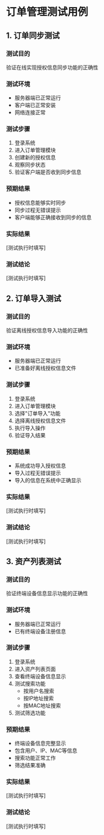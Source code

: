 # 订单管理测试用例

## 1. 订单同步测试

### 测试目的
验证在线实现授权信息同步功能的正确性

### 测试环境
- 服务器端已正常运行
- 客户端已正常安装
- 网络连接正常

### 测试步骤
1. 登录系统
2. 进入订单管理模块
3. 创建新的授权信息
4. 观察同步状态
5. 验证客户端是否收到同步信息

### 预期结果
- 授权信息能够实时同步
- 同步过程无错误提示
- 客户端能够正确接收到同步的信息

### 实际结果
[测试执行时填写]

### 测试结论
[测试执行时填写]

## 2. 订单导入测试

### 测试目的
验证离线授权信息导入功能的正确性

### 测试环境
- 服务器端已正常运行
- 已准备好离线授权信息文件

### 测试步骤
1. 登录系统
2. 进入订单管理模块
3. 选择"订单导入"功能
4. 选择离线授权信息文件
5. 执行导入操作
6. 验证导入结果

### 预期结果
- 系统成功导入授权信息
- 导入过程无错误提示
- 导入的信息在系统中正确显示

### 实际结果
[测试执行时填写]

### 测试结论
[测试执行时填写]

## 3. 资产列表测试

### 测试目的
验证终端设备信息显示功能的正确性

### 测试环境
- 服务器端已正常运行
- 已有终端设备注册信息

### 测试步骤
1. 登录系统
2. 进入资产列表页面
3. 查看终端设备信息显示
4. 测试搜索功能
   - 按用户名搜索
   - 按IP地址搜索
   - 按MAC地址搜索
5. 测试筛选功能

### 预期结果
- 终端设备信息完整显示
- 包含用户、IP、MAC等信息
- 搜索功能正常工作
- 筛选结果准确

### 实际结果
[测试执行时填写]

### 测试结论
[测试执行时填写] 